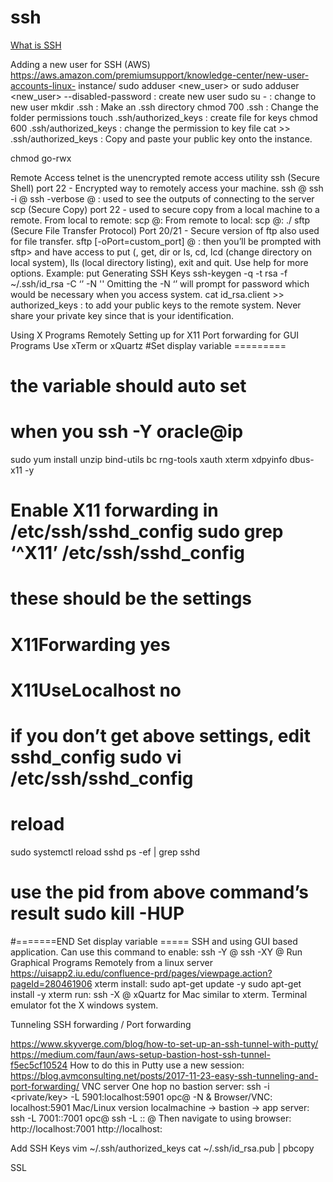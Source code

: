 # ssh
[What is SSH](https://www.ssh.com/ssh/protocol/)

 Adding a new user for SSH (AWS)
https://aws.amazon.com/premiumsupport/knowledge-center/new-user-accounts-linux- instance/
sudo adduser <new_user> or sudo adduser <new_user> --disabled-password : create new user
sudo su - <new user> : change to new user
mkdir .ssh : Make an .ssh directory
chmod 700 .ssh : Change the folder permissions
touch .ssh/authorized_keys : create file for keys
chmod 600 .ssh/authorized_keys : change the permission to key file
cat >> .ssh/authorized_keys : Copy and paste your public key onto the instance.

chmod go-rwx <private key>

Remote Access
telnet is the unencrypted remote access utility
ssh (Secure Shell) port 22 - Encrypted way to remotely access your machine.
ssh <username>@<IP or hostname>
ssh -i <path to key file> <username>@<IP or hostname>
ssh -verbose <username>@<IP or hostname> : used to see the outputs of connecting to the server
scp (Secure Copy) port 22 - used to secure copy from a local machine to a remote.
From local to remote: scp <file path> <username>@<hostname or IP>:<remote directory to add it to>
From remote to local: scp <username>@<IP or Hostname>:<text file> ./
sftp (Secure File Transfer Protocol) Port 20/21 - Secure version of ftp also used for file transfer.
sftp [-oPort=custom_port] <username>@<hostname> : then you’ll be prompted with sftp> and have access to put (, get, dir or ls, cd, lcd (change directory on local system), lls (local directory listing), exit and quit.
Use help for more options. Example: put <local file path>
Generating SSH Keys
ssh-keygen -q -t rsa -f ~/.ssh/id_rsa -C ‘’ -N ''
Omitting the -N ‘’ will prompt for password which would be necessary when you access system.
cat id_rsa.client >> authorized_keys : to add your public keys to the remote system. Never share your private key since that is your identification.
       
Using X Programs Remotely
Setting up for X11 Port forwarding for GUI Programs
Use xTerm or xQuartz
#Set display variable =========
# the variable should auto set
# when you ssh -Y oracle@ip
sudo yum install unzip bind-utils bc rng-tools xauth xterm xdpyinfo dbus-x11 -y
# Enable X11 forwarding in /etc/ssh/sshd_config sudo grep ‘^X11’ /etc/ssh/sshd_config
# these should be the settings
# X11Forwarding yes
# X11UseLocalhost no
# if you don’t get above settings, edit sshd_config sudo vi /etc/ssh/sshd_config
# reload
sudo systemctl reload sshd
ps -ef | grep sshd
# use the pid from above command’s result sudo kill -HUP <pid>
#=======END Set display variable =====
SSH and using GUI based application. Can use this command to enable: ssh -Y <user>@<remote host address>
ssh -XY <user>@<remote host address>
Run Graphical Programs Remotely from a linux server
https://uisapp2.iu.edu/confluence-prd/pages/viewpage.action?pageId=280461906
xterm
install: sudo apt-get update -y sudo apt-get install -y xterm run: ssh -X <user>@<host ip>
xQuartz for Mac similar to xterm.
 Terminal emulator fot the X windows system.
   
Tunneling SSH forwarding / Port forwarding
            
https://www.skyverge.com/blog/how-to-set-up-an-ssh-tunnel-with-putty/ https://medium.com/faun/aws-setup-bastion-host-ssh-tunnel-f5ec5cf10524
How to do this in Putty use a new session: https://blog.avmconsulting.net/posts/2017-11-23-easy-ssh-tunneling-and-port-forwarding/
VNC server One hop no bastion server:
ssh -i <private/key> -L 5901:localhost:5901 opc@<ip address> -N & Browser/VNC: localhost:5901
Mac/Linux version localmachine -> bastion -> app server:
ssh -L 7001:<ebs private IP>:7001 opc@<Bastion server IP>
ssh -L <localport>:<private private IP>:<destination port on application> <user>@<Bastion server IP>
Then navigate to using browser: http://localhost:7001 http://localhost:<localport>

Add SSH Keys
vim ~/.ssh/authorized_keys
cat ~/.ssh/id_rsa.pub | pbcopy

SSL

